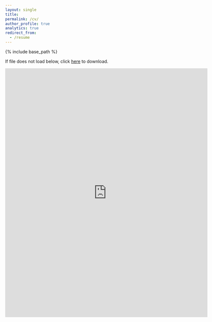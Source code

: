 ```yaml
---
layout: single
title:
permalink: /cv/
author_profile: true
analytics: true
redirect_from:
  - /resume
---
```


{% include base_path %}

If file does not load below, click [here](https://hansy628.github.io/mshan_project/files/CV_2024Jan_Han.pdf) to download.

<embed src="https://hansy628.github.io/mshan_project/files/CV_2024Jan_Han.pdf" width="650" height="800" type='application/pdf'>
